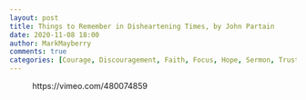 ```yaml
---
layout: post
title: Things to Remember in Disheartening Times, by John Partain
date: 2020-11-08 18:00
author: MarkMayberry
comments: true
categories: [Courage, Discouragement, Faith, Focus, Hope, Sermon, Trust]
---
```

<!-- wp:core-embed/vimeo {"url":"https://vimeo.com/480074859","type":"video","providerNameSlug":"vimeo","className":"wp-embed-aspect-4-3 wp-has-aspect-ratio"} -->
<figure class="wp-block-embed-vimeo wp-block-embed is-type-video is-provider-vimeo wp-embed-aspect-4-3 wp-has-aspect-ratio"><div class="wp-block-embed__wrapper">
https://vimeo.com/480074859
</div></figure>
<!-- /wp:core-embed/vimeo -->
